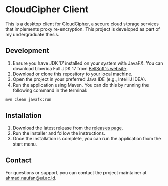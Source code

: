 # CloudCipher Client

This is a desktop client for CloudCipher, a secure cloud storage services that implements proxy re-encryption. This project is developed as part of my undergraduate thesis.

## Development
1. Ensure you have JDK 17 installed on your system with JavaFX. You can download Liberica Full JDK 17 from [BellSoft's website](https://bell-sw.com/pages/downloads/#jdk-17-lts).
2. Download or clone this repository to your local machine.
3. Open the project in your preferred Java IDE (e.g., IntelliJ IDEA).
4. Run the application using Maven. You can do this by running the following command in the terminal:
```bash
mvn clean javafx:run
```

## Installation
1. Download the latest release from the [releases page](https://github.com/cloudcipher-ui/cloudcipher-client/tags).
2. Run the installer and follow the instructions.
3. Once the installation is complete, you can run the application from the start menu.

## Contact
For questions or support, you can contact the project maintainer at [ahmad.naufan@ui.ac.id](mailto:ahmad.naufan@ui.ac.id).
